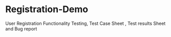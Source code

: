# Registration-Demo
User Registration Functionality Testing, Test Case Sheet , Test results Sheet and Bug report 
